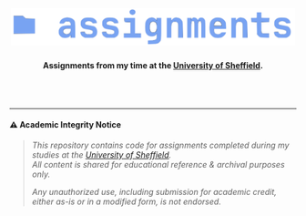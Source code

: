 <h1 align="center">
  <br>
<img src="https://github.com/robbowland/assignments/blob/main/.github/img/heading.png?raw=true" alt="speech-processing" width="500"></a>
  <br>
</h1>

<h4 align="center">Assignments from my time at the <a href="https://www.sheffield.ac.uk/">University of Sheffield</a>. </h4>

<br>
<br>
<hr>

#### ⚠️ Academic Integrity Notice
> *This repository contains code for assignments completed during my studies at the [University of Sheffield](https://www.sheffield.ac.uk/).* <br>
> *All content is shared for educational reference & archival purposes only.*
>
> *Any unauthorized use, including submission for academic credit, either as-is or in a modified form, is not endorsed.*
